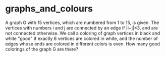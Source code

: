 # graphs_and_colours
A graph G with 15 vertices, which are numbered from 1 to 15, is given. The vertices with numbers i and j are connected by an edge if |i−j|≤3, and are not connected otherwise. We call a coloring of graph vertices in black and white "good" if exactly 6 vertices are colored in white, and the number of edges whose ends are colored in different colors is even. How many good colorings of the graph G are there?

